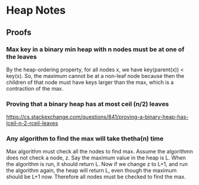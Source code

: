 # Heap Notes

## Proofs

### Max key in a binary min heap with n nodes must be at one of the leaves
By the heap-ordering property, for all nodes x, we have key(parent(x)) < key(x).
So, the maximum cannot be at a non-leaf node because then the children of that
node must have keys larger than the max, which is a contraction of the max.

### Proving that a binary heap has at most ceil (n/2) leaves
https://cs.stackexchange.com/questions/841/proving-a-binary-heap-has-lceil-n-2-rceil-leaves

### Any algorithm to find the max will take thetha(n) time
Max algorithm must check all the nodes to find max.
Assume the algorithmn does not check a node, z. 
Say the maximum value in the heap is L. When the algorithm is run, it should return L.
Now if we change z to L+1, and run the algorithm again, the heap will return L, even though the maximum should be L+1 now. 
Therefore all nodes must be checked to find the max. 